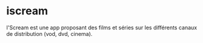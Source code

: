 # iscream
I'Scream est une app proposant des films et séries sur les différents canaux de distribution (vod, dvd, cinema).
